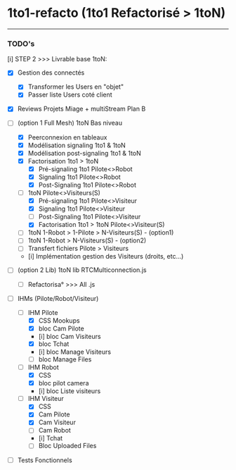 
# 1to1-refacto (1to1 Refactorisé > 1toN)
------------------------------------------------------------

### TODO's

[i] STEP 2 >>> Livrable base 1toN:
- [x] Gestion des connectés
	- [X] Transformer les Users en "objet"
	- [x] Passer liste Users coté client
- [x] Reviews Projets Miage + multiStream Plan B
- [ ] (option 1 Full Mesh) 1toN Bas niveau
    - [x] Peerconnexion en tableaux
    - [x] Modélisation signaling 1to1 & 1toN
    - [x] Modélisation post-signaling 1to1 & 1toN
    - [x] Factorisation 1to1 > 1toN
        - [X] Pré-signaling 1to1 Pilote<>Robot
        - [X] Signaling 1to1 Pilote<>Robot
        - [X] Post-Signaling 1to1 Pilote<>Robot
    - [ ] 1toN Pilote<>Visiteurs(S)
        - [X] Pré-signaling 1to1 Pilote<>Visiteur
        - [x] Signaling 1to1 Pilote<>Visiteur
        - [ ] Post-Signaling 1to1 Pilote<>Visiteur
        - [X] Factorisation 1to1 > 1toN Pilote<>Visiteur(S)
    - [ ] 1toN 1-Robot > 1-Pilote > N-Visiteurs(S) - (option1)
    - [ ] 1toN 1-Robot > N-Visiteurs(S) - (option2)
    - [ ] Transfert fichiers Pilote > Visiteurs
    - [i] Implémentation gestion des Visiteurs (droits, etc...)
- [ ] (option 2 Lib) 1toN lib RTCMulticonnection.js
    - [ ] Refactorisa° >>> All .js
- [ ] IHMs (Pilote/Robot/Visiteur)
    - [ ] IHM Pilote 
        - [X] CSS Mookups
        - [x] bloc Cam Pilote
        - [i] bloc Cam Visiteurs
        - [x] bloc Tchat
        - [i] bloc Manage Visiteurs
        - [ ] bloc Manage Files
    - [ ] IHM Robot 
        - [x] CSS
        - [x] bloc pilot camera
        - [i] bloc Liste visiteurs
    - [ ] IHM Visiteur 
        - [x] CSS
        - [x] Cam Pilote
        - [x] Cam Visiteur
        - [ ] Cam Robot
        - [i] Tchat
        - [ ] Bloc Uploaded Files
- [ ] Tests Fonctionnels




